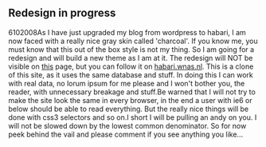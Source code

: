 <article><h1>Redesign in progress</h1><time><span class="day">6</span><span class="month">10</span><span class="year">2008</span></time>As I have just upgraded my blog from wordpress to habari, I am now faced with a really nice gray skin called 'charcoal'. If you know me, you must know that this out of the box style is not my thing. So I am going for a redesign and will build a new theme as I am at it. The redesign will NOT be visible on <a href="http://wnas.nl/">this</a> page, but you can follow it on <a href="http://habari.wnas.nl">habari.wnas.nl</a>. This is a clone of this site, as it uses the same database and stuff. In doing this I can work with real data, no lorum ipsum for me please and I won't bother you, the reader, with unnecessary breakage and stuff.Be warned that I will not try to make the site look the same in every browser, in the end a user with ie6 or below should be able to read everything. But the really nice things will be done with css3 selectors and so on.I short I will be pulling an <span title="andy clark">andy</span> on you. I will not be slowed down by the lowest common denominator. So for now peek behind the vail and please comment if you see anything you like...</article>